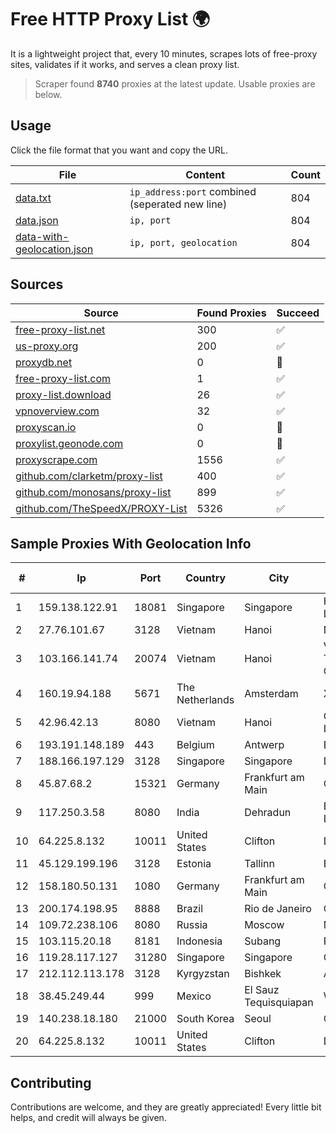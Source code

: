 
# Free HTTP Proxy List 🌍

It is a lightweight project that, every 10 minutes, scrapes lots of free-proxy sites, validates if it works, and serves a clean proxy list.


> Scraper found **8740** proxies at the latest update. Usable proxies are below.

## Usage

Click the file format that you want and copy the URL.


|File|Content|Count|
|----|-------|-----|
|[data.txt](https://raw.githubusercontent.com/themiralay/Proxy-List-World/master/data.txt)|`ip_address:port` combined (seperated new line)|804|
|[data.json](https://raw.githubusercontent.com/themiralay/Proxy-List-World/master/data.json)|`ip, port`|804|
|[data-with-geolocation.json](https://raw.githubusercontent.com/themiralay/Proxy-List-World/master/data-with-geolocation.json)|`ip, port, geolocation`|804|

## Sources

|Source|Found Proxies|Succeed|
|------|-------------|-------|
|[free-proxy-list.net](https://free-proxy-list.net)|300|✅|
|[us-proxy.org](https://www.us-proxy.org)|200|✅|
|[proxydb.net](http://proxydb.net)|0|🚫|
|[free-proxy-list.com](https://free-proxy-list.com/?page=&port=&type%5B%5D=http&type%5B%5D=https&up_time=0&search=Search)|1|✅|
|[proxy-list.download](https://www.proxy-list.download/HTTP)|26|✅|
|[vpnoverview.com](https://vpnoverview.com/privacy/anonymous-browsing/free-proxy-servers)|32|✅|
|[proxyscan.io](https://www.proxyscan.io)|0|🚫|
|[proxylist.geonode.com](https://proxylist.geonode.com/api/proxy-list?limit=300&page=1&sort_by=lastChecked&sort_type=desc&protocols=http,https)|0|🚫|
|[proxyscrape.com](https://api.proxyscrape.com/v2/?request=displayproxies&protocol=http&timeout=10000&country=all&ssl=all&anonymity=all)|1556|✅|
|[github.com/clarketm/proxy-list](https://raw.githubusercontent.com/clarketm/proxy-list/master/proxy-list-raw.txt)|400|✅|
|[github.com/monosans/proxy-list](https://raw.githubusercontent.com/monosans/proxy-list/main/proxies/http.txt)|899|✅|
|[github.com/TheSpeedX/PROXY-List](https://raw.githubusercontent.com/TheSpeedX/PROXY-List/master/http.txt)|5326|✅|


## Sample Proxies With Geolocation Info

|#|Ip|Port|Country|City|Internet Service Provider|
|-|--|----|-------|----|-------------------------|
|1|159.138.122.91|18081|Singapore|Singapore|Huawei International Pte. LTD|
|2|27.76.101.67|3128|Vietnam|Hanoi|Newass2011xDSLHCMC|
|3|103.166.141.74|20074|Vietnam|Hanoi|Viet NAM Cloud Technology Joint Stock Company|
|4|160.19.94.188|5671|The Netherlands|Amsterdam|Xantho UAB|
|5|42.96.42.13|8080|Vietnam|Hanoi|CMC Telecom Infrastructure Company|
|6|193.191.148.189|443|Belgium|Antwerp|BELNET|
|7|188.166.197.129|3128|Singapore|Singapore|DigitalOcean, LLC|
|8|45.87.68.2|15321|Germany|Frankfurt am Main|Cogent Communications|
|9|117.250.3.58|8080|India|Dehradun|Bharat Sanchar Nigam Ltd|
|10|64.225.8.132|10011|United States|Clifton|DigitalOcean, LLC|
|11|45.129.199.196|3128|Estonia|Tallinn|BlueVPS OU|
|12|158.180.50.131|1080|Germany|Frankfurt am Main|Oracle Corporation|
|13|200.174.198.95|8888|Brazil|Rio de Janeiro|Claro S.A|
|14|109.72.238.106|8080|Russia|Moscow|MOSLINE|
|15|103.115.20.18|8181|Indonesia|Subang|PMYNET|
|16|119.28.117.127|31280|Singapore|Singapore|ComsenzNet|
|17|212.112.113.178|3128|Kyrgyzstan|Bishkek|AkNet|
|18|38.45.249.44|999|Mexico|El Sauz Tequisquiapan|Wantelco SAS de CV|
|19|140.238.18.180|21000|South Korea|Seoul|Oracle Corporation|
|20|64.225.8.132|10011|United States|Clifton|DigitalOcean, LLC|



## Contributing

Contributions are welcome, and they are greatly appreciated! Every
little bit helps, and credit will always be given.

